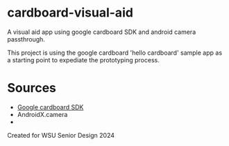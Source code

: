 # cardboard-visual-aid
A visual aid app using google cardboard SDK and android camera passthrough.

This project is using the google cardboard 'hello cardboard' sample app as a starting point to expediate the prototyping process.

# Sources
- [Google cardboard SDK](https://github.com/googlevr/cardboard/)
- AndroidX.camera
- 

Created for WSU Senior Design 2024
